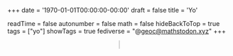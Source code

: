 +++
date = '1970-01-01T00:00:00-00:00'
draft = false
title = 'Yo'

readTime = false
autonumber = false
math = false
hideBackToTop = true
tags = ["yo"]
showTags = true
fediverse = "@geoc@mathstodon.xyz"
+++
<br>

<div align="center">
<canvas id="yoBox" width="300" height="300" style="border:1px solid #ccc;"></canvas>
</div>

<script>
const canvas = document.getElementById('yoBox');
const ctx = canvas.getContext('2d');

let x = 50, y = 50;
let dx = 1.6180339887, dy = 2;
const yoWidth = 30, yoHeight = 30;

red = getComputedStyle(document.documentElement).getPropertyValue('--red') || '#FC5D7C'
orange = getComputedStyle(document.documentElement).getPropertyValue('--orange') || '#F39660'
yellow = getComputedStyle(document.documentElement).getPropertyValue('--yellow') || '#E7C664'
green = getComputedStyle(document.documentElement).getPropertyValue('--green') || '#9ED072'
blue = getComputedStyle(document.documentElement).getPropertyValue('--blue') || '#76CCE0'
purple = getComputedStyle(document.documentElement).getPropertyValue('--purple') || '#B39DF3'
let colors = [
    red,
    orange,
    yellow,
    green,
    blue,
    purple,
];

yoColor = colors[4];
ctx.fillStyle = yoColor;
ctx.font = "30px sans-serif";

function getAccentColor() {
    const rootStyles = getComputedStyle(document.documentElement);
    return rootStyles.getPropertyValue('--blue') || '#0078d4'; // fallback color
}

function drawYo() {
    ctx.clearRect(0, 0, canvas.width, canvas.height);
    ctx.fillStyle = yoColor;
    ctx.fillText("yo", x, y + yoHeight);
}

function update() {
    x += dx;
    y += dy;

    if (x < 0 || x + yoWidth > canvas.width) {
        dx = -dx;
        yoColor = colors[Math.floor(Math.random() * colors.length)];
    }
    if (y < 0 || y + yoHeight > canvas.height) {
        dy = -dy;
        yoColor = colors[Math.floor(Math.random() * colors.length)];
    }
    
    drawYo();
    requestAnimationFrame(update);
}

drawYo();
update();
</script>